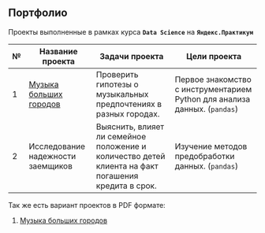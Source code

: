 ## Портфолио
 
Проекты выполненные в рамках курса **`Data Science`** на **`Яндекс.Практикум`**


№|Название проекта|Задачи проекта|Цели проекта
-|-|-|-
1|[Музыка больших городов](https://github.com/mustdayker/data_portfolio/blob/main/s_01_project_music_big_city.ipynb)|Проверить гипотезы о музыкальных предпочтениях в разных городах. | Первое знакомство с инструментарием Python для анализа данных. (`pandas`)
2|Исследование надежности заемщиков|Выяснить, влияет ли семейное положение и количество детей клиента на факт погашения кредита в срок.|Изучение методов предобработки данных. (`pandas`)

Так же есть вариант проектов в PDF формате:
1. [Музыка больших городов](https://github.com/mustdayker/data_portfolio/blob/main/pdf/s_01_project_music_big_city.pdf)